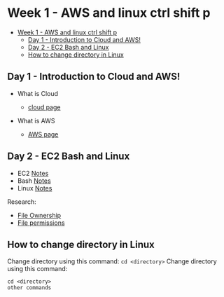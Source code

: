 # Week 1 - AWS and linux ctrl shift p 

- [Week 1 - AWS and linux ctrl shift p](#week-1---aws-and-linux-ctrl-shift-p)
  - [Day 1 - Introduction to Cloud and AWS!](#day-1---introduction-to-cloud-and-aws)
  - [Day 2 - EC2 Bash and Linux](#day-2---ec2-bash-and-linux)
  - [How to change directory in Linux](#how-to-change-directory-in-linux)

## Day 1 - Introduction to Cloud and AWS!

- What is Cloud
    - [cloud page](Day-1/Cloud.md)

- What is AWS
    - [AWS page](Day-1/AWS.md)

## Day 2 - EC2 Bash and Linux

 - EC2 [Notes](Day-2/EC2.md)
 - Bash [Notes](Day-2/Bash.md)
 - Linux [Notes](Day-2/Linux.md)
  
Research:
- [File Ownership](Day-2/fileOwnership.md)
- [File permissions](Day-2/filePermissions.md)

## How to change directory in Linux

Change directory using this command: `cd <directory>`
Change directory using this command: 
```
cd <directory>
other commands
```